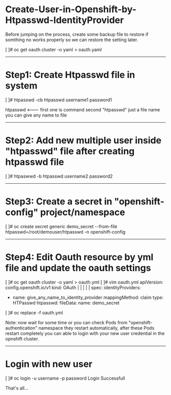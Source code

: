 # Create-User-in-Openshift-by-Htpasswd-IdentityProvider

Before jumping on the process, create some backup file to restore if somthing no works properly 
so we can restore the setting later.

[ ]# oc get oauth cluster -o yaml > oauth.yaml

------------------------------------------------------------------------------------------------------
# Step1: Create Htpasswd file in system

[ ]# htpasswd -cb htpasswd username1 password1

htpasswd <--- first one is command
              second "htpasswd" just a file name you can give any name to file 

------------------------------------------------------------------------------------------------------
# Step2: Add new multiple user inside "htpasswd" file after creating htpasswd file

[ ]# htpaswwd -b htpasswd username2 password2

------------------------------------------------------------------------------------------------------
# Step3: Create a secret in "openshift-config" project/namespace

[ ]# oc create secret generic demo_secret --from-file htpasswd=/root/demouser/htpasswd -n openshift-config

------------------------------------------------------------------------------------------------------
# Step4: Edit Oauth resource by yml file and update the oauth settings

[ ]# oc get oauth cluster -o yaml > oauth.yml
[ ]# vim oauth.yml
apiVersion: config.openshift.io/v1
kind: OAuth
|
|
|
|
|
spec:
  identityProviders:
  - name: give_any_name_to_identity_provider
    mappingMethod: claim
    type: HTPasswd
    htpasswd:
      fileData:
        name: demo_secret

[ ]# oc replace -f oauth.yml

Note:
now wait for some time or you can check Pods from "openshift-authentication" namespace they restart automatically, 
after these Pods restart completely you can able to login with your new user credential in the opnshift cluster. 

------------------------------------------------------------------------------------------------------
# Login with new user

[ ]# oc login -u username -p password
Login Successfull

That's all...
